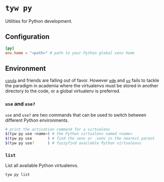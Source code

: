 # `tyw py`

Utilities for Python development.

## Configuration

```toml
[py]
env.home = "<path>" # path to your Python global venv home
```

## Environment

[`conda`](https://docs.conda.io/en/latest/) and friends are falling out of favor.
However [`pdm`](https://pdm.fming.dev/) and [`uv`](https://astral.sh/uv/) fails to tackle the paradigm in academia where the virtualenvs must be stored in another directory to the code,
or a global virtualenv is preferred.

### `use` and `use?`

`use` and `use?` are two commands that can be used to switch between different Python environments.

```bash
# print the activation command for a virtualenv
$(tyw py use <name>) # the Python virtualenv named <name>
$(tyw py use       ) # find the venv or .venv in the nearest parent
$(tyw py use?      ) # fuzzyfind available Python virtualenvs
```

### `list`

List all available Python virtualenvs.

```bash
tyw py list
```

